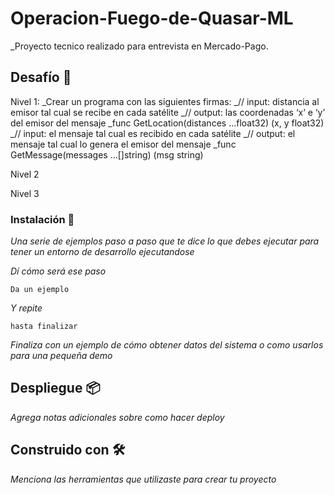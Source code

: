 # Operacion-Fuego-de-Quasar-ML

_Proyecto tecnico realizado para entrevista en Mercado-Pago.

## Desafío 🚀

Nivel 1:
_Crear un programa con las siguientes firmas:
_// input: distancia al emisor tal cual se recibe en cada satélite 
_// output: las coordenadas ‘x’ e ‘y’ del emisor del mensaje 
_func GetLocation(distances ...float32) (x, y float32) 
_// input: el mensaje tal cual es recibido en cada satélite 
_// output: el mensaje tal cual lo genera el emisor del mensaje 
_func GetMessage(messages ...[]string) (msg string)

Nivel 2

Nivel 3

### Instalación 🔧

_Una serie de ejemplos paso a paso que te dice lo que debes ejecutar para tener un entorno de desarrollo ejecutandose_

_Dí cómo será ese paso_

```
Da un ejemplo
```

_Y repite_

```
hasta finalizar
```

_Finaliza con un ejemplo de cómo obtener datos del sistema o como usarlos para una pequeña demo_



## Despliegue 📦

_Agrega notas adicionales sobre como hacer deploy_

## Construido con 🛠️

_Menciona las herramientas que utilizaste para crear tu proyecto_





